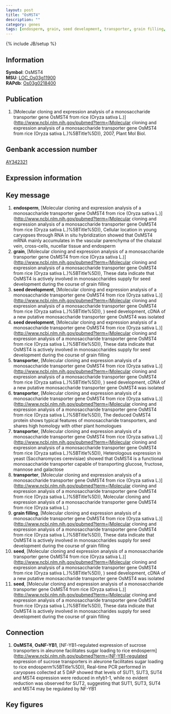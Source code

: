 ```yaml
---
layout: post
title: "OsMST4"
description: ""
category: genes
tags: [endosperm, grain, seed development, transporter, grain filling, seed, Gene]
---
```

{% include JB/setup %}

## Information
__Symbol__: OsMST4  
__MSU__: [LOC_Os03g11900](http://rice.plantbiology.msu.edu/cgi-bin/ORF_infopage.cgi?orf=LOC_Os03g11900)  
__RAPdb__: [Os03g0218400](http://rapdb.dna.affrc.go.jp/viewer/gbrowse_details/irgsp1?name=Os03g0218400)  

## Publication
1. [Molecular cloning and expression analysis of a monosaccharide transporter gene OsMST4 from rice (Oryza sativa L.)](http://www.ncbi.nlm.nih.gov/pubmed?term=(Molecular cloning and expression analysis of a monosaccharide transporter gene OsMST4 from rice (Oryza sativa L.)%5BTitle%5D)), 2007, Plant Mol Biol.

## Genbank accession number
[AY342321](http://www.ncbi.nlm.nih.gov/nuccore/AY342321)

## Expression information

## Key message
1. __endosperm__, [Molecular cloning and expression analysis of a monosaccharide transporter gene OsMST4 from rice (Oryza sativa L.)](http://www.ncbi.nlm.nih.gov/pubmed?term=(Molecular cloning and expression analysis of a monosaccharide transporter gene OsMST4 from rice (Oryza sativa L.)%5BTitle%5D)),  Cellular location in young caryopses through RNA in situ hybridization showed that OsMST4 mRNA mainly accumulates in the vascular parenchyma of the chalazal vein, cross-cells, nucellar tissue and endosperm
2. __grain__, [Molecular cloning and expression analysis of a monosaccharide transporter gene OsMST4 from rice (Oryza sativa L.)](http://www.ncbi.nlm.nih.gov/pubmed?term=(Molecular cloning and expression analysis of a monosaccharide transporter gene OsMST4 from rice (Oryza sativa L.)%5BTitle%5D)),  These data indicate that OsMST4 is actively involved in monosaccharides supply for seed development during the course of grain filling
3. __seed development__, [Molecular cloning and expression analysis of a monosaccharide transporter gene OsMST4 from rice (Oryza sativa L.)](http://www.ncbi.nlm.nih.gov/pubmed?term=(Molecular cloning and expression analysis of a monosaccharide transporter gene OsMST4 from rice (Oryza sativa L.)%5BTitle%5D)), ) seed development, cDNA of a new putative monosaccharide transporter gene OsMST4 was isolated
4. __seed development__, [Molecular cloning and expression analysis of a monosaccharide transporter gene OsMST4 from rice (Oryza sativa L.)](http://www.ncbi.nlm.nih.gov/pubmed?term=(Molecular cloning and expression analysis of a monosaccharide transporter gene OsMST4 from rice (Oryza sativa L.)%5BTitle%5D)),  These data indicate that OsMST4 is actively involved in monosaccharides supply for seed development during the course of grain filling
5. __transporter__, [Molecular cloning and expression analysis of a monosaccharide transporter gene OsMST4 from rice (Oryza sativa L.)](http://www.ncbi.nlm.nih.gov/pubmed?term=(Molecular cloning and expression analysis of a monosaccharide transporter gene OsMST4 from rice (Oryza sativa L.)%5BTitle%5D)), ) seed development, cDNA of a new putative monosaccharide transporter gene OsMST4 was isolated
6. __transporter__, [Molecular cloning and expression analysis of a monosaccharide transporter gene OsMST4 from rice (Oryza sativa L.)](http://www.ncbi.nlm.nih.gov/pubmed?term=(Molecular cloning and expression analysis of a monosaccharide transporter gene OsMST4 from rice (Oryza sativa L.)%5BTitle%5D)),  The deduced OsMST4 protein shows typical features of monosaccharide transporters, and shares high homology with other plant homologues
7. __transporter__, [Molecular cloning and expression analysis of a monosaccharide transporter gene OsMST4 from rice (Oryza sativa L.)](http://www.ncbi.nlm.nih.gov/pubmed?term=(Molecular cloning and expression analysis of a monosaccharide transporter gene OsMST4 from rice (Oryza sativa L.)%5BTitle%5D)),  Heterologous expression in yeast (Saccharomyces cerevisiae) showed that OsMST4 is a functional monosaccharide transporter capable of transporting glucose, fructose, mannose and galactose
8. __transporter__, [Molecular cloning and expression analysis of a monosaccharide transporter gene OsMST4 from rice (Oryza sativa L.)](http://www.ncbi.nlm.nih.gov/pubmed?term=(Molecular cloning and expression analysis of a monosaccharide transporter gene OsMST4 from rice (Oryza sativa L.)%5BTitle%5D)), Molecular cloning and expression analysis of a monosaccharide transporter gene OsMST4 from rice (Oryza sativa L.)
9. __grain filling__, [Molecular cloning and expression analysis of a monosaccharide transporter gene OsMST4 from rice (Oryza sativa L.)](http://www.ncbi.nlm.nih.gov/pubmed?term=(Molecular cloning and expression analysis of a monosaccharide transporter gene OsMST4 from rice (Oryza sativa L.)%5BTitle%5D)),  These data indicate that OsMST4 is actively involved in monosaccharides supply for seed development during the course of grain filling
10. __seed__, [Molecular cloning and expression analysis of a monosaccharide transporter gene OsMST4 from rice (Oryza sativa L.)](http://www.ncbi.nlm.nih.gov/pubmed?term=(Molecular cloning and expression analysis of a monosaccharide transporter gene OsMST4 from rice (Oryza sativa L.)%5BTitle%5D)), ) seed development, cDNA of a new putative monosaccharide transporter gene OsMST4 was isolated
11. __seed__, [Molecular cloning and expression analysis of a monosaccharide transporter gene OsMST4 from rice (Oryza sativa L.)](http://www.ncbi.nlm.nih.gov/pubmed?term=(Molecular cloning and expression analysis of a monosaccharide transporter gene OsMST4 from rice (Oryza sativa L.)%5BTitle%5D)),  These data indicate that OsMST4 is actively involved in monosaccharides supply for seed development during the course of grain filling

## Connection
1. __OsMST4__, __OsNF-YB1__, [NF-YB1-regulated expression of sucrose transporters in aleurone facilitates sugar loading to rice endosperm](http://www.ncbi.nlm.nih.gov/pubmed?term=(NF-YB1-regulated expression of sucrose transporters in aleurone facilitates sugar loading to rice endosperm%5BTitle%5D)), Real-time PCR performed in caryopses collected at 5 DAP showed that levels of SUT1, SUT3, SUT4 and MST4 expression were reduced in nfyb1-1, while no evident reduction was observed for SUT2, suggesting that SUT1, SUT3, SUT4 and MST4 may be regulated by NF-YB1

## Key figures


